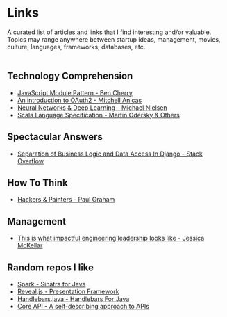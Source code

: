 # Links

A curated list of articles and links that I find interesting and/or valuable. Topics may range anywhere between startup ideas, management, movies, culture, languages, frameworks, databases, etc.
<br/><br/>

## Technology Comprehension
* [JavaScript Module Pattern - Ben Cherry](http://www.adequatelygood.com/JavaScript-Module-Pattern-In-Depth.html)
* [An introduction to OAuth2 - Mitchell Anicas](https://www.digitalocean.com/community/tutorials/an-introduction-to-oauth-2)
* [Neural Networks & Deep Learning - Michael Nielsen](http://neuralnetworksanddeeplearning.com/chap1.html)
* [Scala Language Specification - Martin Odersky & Others](http://www.scala-lang.org/files/archive/spec/2.11/)


## Spectacular Answers
* [Separation of Business Logic and Data Access In Django - Stack Overflow](https://stackoverflow.com/questions/12578908/separation-of-business-logic-and-data-access-in-django)


## How To Think
* [Hackers & Painters - Paul Graham](http://www.paulgraham.com/hp.html)


## Management
* [This is what impactful engineering leadership looks like - Jessica McKellar](http://firstround.com/review/this-is-what-impactful-engineering-leadership-looks-like/)


## Random repos I like
* [Spark - Sinatra for Java](https://github.com/perwendel/spark)
* [Reveal.js - Presentation Framework](https://github.com/hakimel/reveal.js)
* [Handlebars.java - Handlebars For Java](https://github.com/jknack/handlebars.java)
* [Core API - A self-describing approach to APIs](https://github.com/core-api/core-api)
